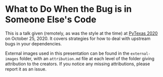 # What to Do When the Bug is in Someone Else's Code

This is a talk given (remotely, as was the style at the time) at [PyTexas 2020](https://www.pytexas.org/) on October 25, 2020. It covers strategies for how to deal with upstream bugs in your dependencies.

External images used in this presentation can be found in the `external-images` folder, with an `attribution.md` file at each level of the folder giving attribution to the creators. If you notice any missing attributions, please report it as an issue.
